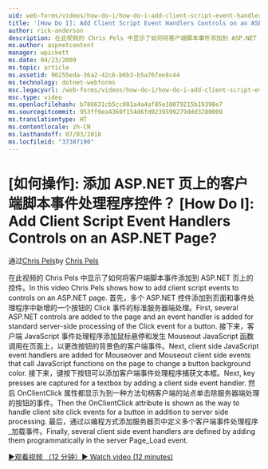 ```yaml
---
uid: web-forms/videos/how-do-i/how-do-i-add-client-script-event-handlers-controls-on-an-aspnet-page
title: '[How Do I]: Add Client Script Event Handlers Controls on an ASP.NET Page? | Microsoft Docs'
author: rick-anderson
description: 在此视频的 Chris Pels 中显示了如何将客户端脚本事件添加到 ASP.NET 页上的控件。 首先，多个 ASP.NET 控件添加到页面和一个 e...
ms.author: aspnetcontent
manager: wpickett
ms.date: 04/23/2009
ms.topic: article
ms.assetid: 90255eda-36a2-42c6-b6b3-b5a76fee8c44
ms.technology: dotnet-webforms
msc.legacyurl: /web-forms/videos/how-do-i/how-do-i-add-client-script-event-handlers-controls-on-an-aspnet-page
msc.type: video
ms.openlocfilehash: b786631cb5cc081a4a4af85e18079215b19398e7
ms.sourcegitcommit: 953ff9ea4369f154d6fd0239599279ddd3280009
ms.translationtype: HT
ms.contentlocale: zh-CN
ms.lasthandoff: 07/03/2018
ms.locfileid: "37387190"
---
```

<a name="how-do-i-add-client-script-event-handlers-controls-on-an-aspnet-page"></a>[如何操作]: 添加 ASP.NET 页上的客户端脚本事件处理程序控件？
[How Do I]: Add Client Script Event Handlers Controls on an ASP.NET Page?
====================
<span data-ttu-id="ca571-104">通过[Chris Pels](https://twitter.com/chrispels)</span><span class="sxs-lookup"><span data-stu-id="ca571-104">by [Chris Pels](https://twitter.com/chrispels)</span></span>

<span data-ttu-id="ca571-105">在此视频的 Chris Pels 中显示了如何将客户端脚本事件添加到 ASP.NET 页上的控件。</span><span class="sxs-lookup"><span data-stu-id="ca571-105">In this video Chris Pels shows how to add client script events to controls on an ASP.NET page.</span></span> <span data-ttu-id="ca571-106">首先，多个 ASP.NET 控件添加到页面和事件处理程序中新增的一个按钮的 Click 事件的标准服务器端处理。</span><span class="sxs-lookup"><span data-stu-id="ca571-106">First, several ASP.NET controls are added to the page and an event handler is added for standard server-side processing of the Click event for a button.</span></span> <span data-ttu-id="ca571-107">接下来，客户端 JavaScript 事件处理程序添加鼠标悬停和发生 Mouseout JavaScript 函数调用在页面上，以更改按钮的背景色的客户端事件。</span><span class="sxs-lookup"><span data-stu-id="ca571-107">Next, client side JavaScript event handlers are added for Mouseover and Mouseout client side events that call JavaScript functions on the page to change a button background color.</span></span> <span data-ttu-id="ca571-108">接下来，键按下按钮可以添加客户端事件处理程序捕获文本框。</span><span class="sxs-lookup"><span data-stu-id="ca571-108">Next, key presses are captured for a textbox by adding a client side event handler.</span></span> <span data-ttu-id="ca571-109">然后 OnClientClick 属性都显示为到一种方法句柄客户端的站点单击除服务器端处理的按钮的事件。</span><span class="sxs-lookup"><span data-stu-id="ca571-109">Then the OnClientClick attribute is shown as the way to handle client site click events for a button in addition to server side processing.</span></span> <span data-ttu-id="ca571-110">最后，通过以编程方式添加服务器页中定义多个客户端事件处理程序\_加载事件。</span><span class="sxs-lookup"><span data-stu-id="ca571-110">Finally, several client side event handlers are defined by adding them programmatically in the server Page\_Load event.</span></span>

[<span data-ttu-id="ca571-111">&#9654;观看视频 （12 分钟）</span><span class="sxs-lookup"><span data-stu-id="ca571-111">&#9654; Watch video (12 minutes)</span></span>](https://channel9.msdn.com/Blogs/ASP-NET-Site-Videos/how-do-i-add-client-script-event-handlers-controls-on-an-aspnet-page)
